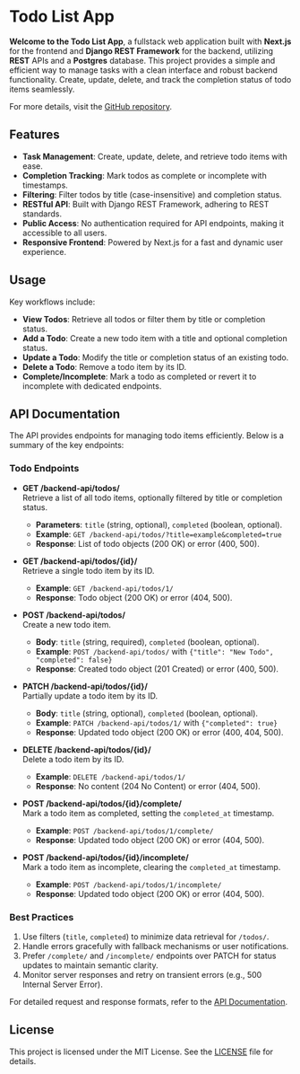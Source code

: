 # Todo List App

**Welcome to the Todo List App**, a fullstack web application built with **Next.js** for the frontend and **Django REST Framework** for the backend, utilizing **REST** APIs and a **Postgres** database. This project provides a simple and efficient way to manage tasks with a clean interface and robust backend functionality. Create, update, delete, and track the completion status of todo items seamlessly.

For more details, visit the [GitHub repository](https://github.com/wasee-sun/To_do_app).

## Features

- **Task Management**: Create, update, delete, and retrieve todo items with ease.
- **Completion Tracking**: Mark todos as complete or incomplete with timestamps.
- **Filtering**: Filter todos by title (case-insensitive) and completion status.
- **RESTful API**: Built with Django REST Framework, adhering to REST standards.
- **Public Access**: No authentication required for API endpoints, making it accessible to all users.
- **Responsive Frontend**: Powered by Next.js for a fast and dynamic user experience.

## Usage

Key workflows include:

- **View Todos**: Retrieve all todos or filter them by title or completion status.
- **Add a Todo**: Create a new todo item with a title and optional completion status.
- **Update a Todo**: Modify the title or completion status of an existing todo.
- **Delete a Todo**: Remove a todo item by its ID.
- **Complete/Incomplete**: Mark a todo as completed or revert it to incomplete with dedicated endpoints.

## API Documentation

The API provides endpoints for managing todo items efficiently. Below is a summary of the key endpoints:

### Todo Endpoints

- **GET /backend-api/todos/**  
  Retrieve a list of all todo items, optionally filtered by title or completion status.

  - **Parameters**: `title` (string, optional), `completed` (boolean, optional).
  - **Example**: `GET /backend-api/todos/?title=example&completed=true`
  - **Response**: List of todo objects (200 OK) or error (400, 500).

- **GET /backend-api/todos/{id}/**  
  Retrieve a single todo item by its ID.

  - **Example**: `GET /backend-api/todos/1/`
  - **Response**: Todo object (200 OK) or error (404, 500).

- **POST /backend-api/todos/**  
  Create a new todo item.

  - **Body**: `title` (string, required), `completed` (boolean, optional).
  - **Example**: `POST /backend-api/todos/` with `{"title": "New Todo", "completed": false}`
  - **Response**: Created todo object (201 Created) or error (400, 500).

- **PATCH /backend-api/todos/{id}/**  
  Partially update a todo item by its ID.

  - **Body**: `title` (string, optional), `completed` (boolean, optional).
  - **Example**: `PATCH /backend-api/todos/1/` with `{"completed": true}`
  - **Response**: Updated todo object (200 OK) or error (400, 404, 500).

- **DELETE /backend-api/todos/{id}/**  
  Delete a todo item by its ID.

  - **Example**: `DELETE /backend-api/todos/1/`
  - **Response**: No content (204 No Content) or error (404, 500).

- **POST /backend-api/todos/{id}/complete/**  
  Mark a todo item as completed, setting the `completed_at` timestamp.

  - **Example**: `POST /backend-api/todos/1/complete/`
  - **Response**: Updated todo object (200 OK) or error (404, 500).

- **POST /backend-api/todos/{id}/incomplete/**  
  Mark a todo item as incomplete, clearing the `completed_at` timestamp.
  - **Example**: `POST /backend-api/todos/1/incomplete/`
  - **Response**: Updated todo object (200 OK) or error (404, 500).

### Best Practices

1. Use filters (`title`, `completed`) to minimize data retrieval for `/todos/`.
2. Handle errors gracefully with fallback mechanisms or user notifications.
3. Prefer `/complete/` and `/incomplete/` endpoints over PATCH for status updates to maintain semantic clarity.
4. Monitor server responses and retry on transient errors (e.g., 500 Internal Server Error).

For detailed request and response formats, refer to the [API Documentation](https://github.com/wasee-sun/To_do_app/blob/main/Api-docxs.pdf).

## License

This project is licensed under the MIT License. See the [LICENSE](https://github.com/wasee-sun/To_do_app/blob/main/LICENSE) file for details.
